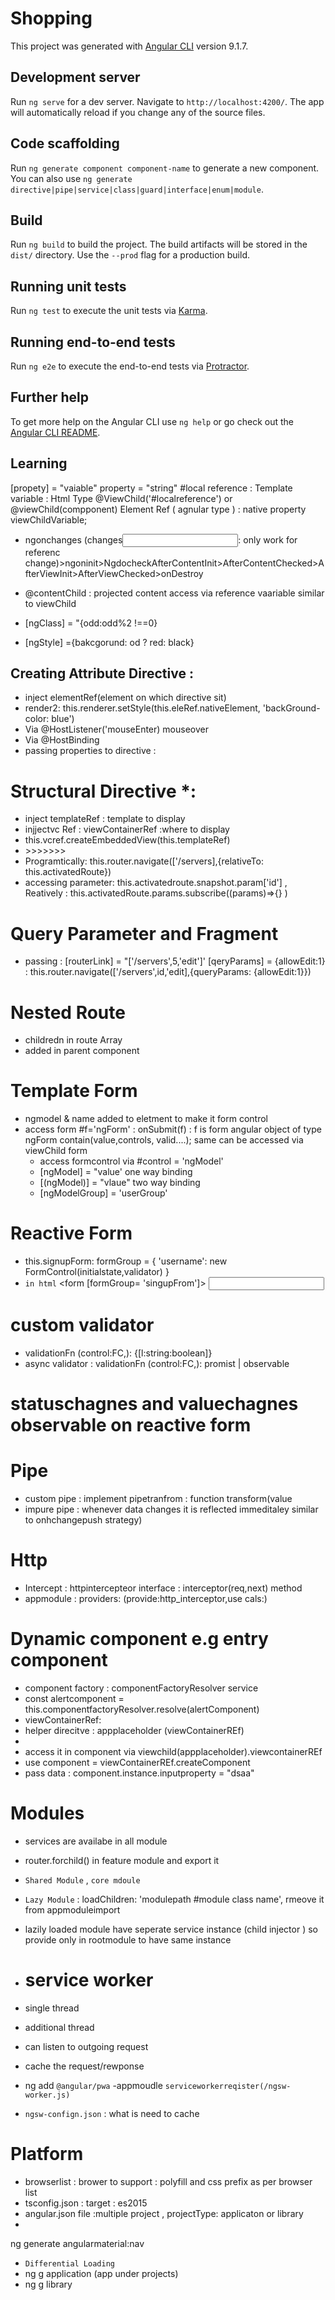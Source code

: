 # Shopping

This project was generated with [Angular CLI](https://github.com/angular/angular-cli) version 9.1.7.

## Development server

Run `ng serve` for a dev server. Navigate to `http://localhost:4200/`. The app will automatically reload if you change any of the source files.

## Code scaffolding

Run `ng generate component component-name` to generate a new component. You can also use `ng generate directive|pipe|service|class|guard|interface|enum|module`.

## Build

Run `ng build` to build the project. The build artifacts will be stored in the `dist/` directory. Use the `--prod` flag for a production build.

## Running unit tests

Run `ng test` to execute the unit tests via [Karma](https://karma-runner.github.io).

## Running end-to-end tests

Run `ng e2e` to execute the end-to-end tests via [Protractor](http://www.protractortest.org/).

## Further help

To get more help on the Angular CLI use `ng help` or go check out the [Angular CLI README](https://github.com/angular/angular-cli/blob/master/README.md).

## Learning

[propety] = "vaiable"
property = "string"
#local reference : Template variable : Html Type
@ViewChild('#localreference') or @viewChild(compponent) Element Ref ( agnular type ) : native property
viewChildVariable;

- ngonchanges (changes<input property>: only work for referenc change)>ngoninit>Ngdocheck<on every CD>AfterContentInit>AfterContentChecked>AfterViewInit>AfterViewChecked>onDestroy
- @contentChild : projected content access via reference vaariable similar to viewChild

- [ngClass] = "{odd:odd%2 !==0}
- [ngStyle] ={bakcgorund: od ? red: black}

## Creating Attribute Directive :

- inject elementRef(element on which directive sit)
- render2: this.renderer.setStyle(this.eleRef.nativeElement, 'backGround-color: blue')
- Via @HostListener('mouseEnter) mouseover
- Via @HostBinding
- passing properties to directive :

# Structural Directive \*:

- inject templateRef : template to display
- injjectvc Ref : viewContainerRef :where to display
- this.vcref.createEmbeddedView(this.templateRef)
- <div *ngIf= '!onlyOdd'>  >>>>>>> <ng-template [ngIf] = '!onlyOdd> </ng-tempalte>

# Services

-
- <a routerLink = "/servers">
- <a [routerLink ]= ["'/servers'"]> absolute path ./ relative path
  -Template routerLinkActive ="active" : apply class on activate
- Programtically: this.router.navigate(['/servers],{relativeTo: this.activatedRoute})
- accessing parameter: this.activatedroute.snapshot.param['id'] , Reatively : this.activatedRoute.params.subscribe((params)=>{} )

# Query Parameter and Fragment

- passing :<tmpalte> [routerLink] = "['/servers',5,'edit']'
  [qeryParams] = {allowEdit:1}
  <program> : this.router.navigate(['/servers',id,'edit],{queryParams: {allowEdit:1}})

# Nested Route

- childredn in route Array
- <route-outlet> added in parent component

# Template Form

- ngmodel & name added to eletment to make it form control
- access form #f='ngForm' : onSubmit(f) : f is form angular object of type ngForm contain(value,controls, valid....); same can be accessed via viewChild form
  - access formcontrol via #control = 'ngModel'
  - [ngModel] = "value' one way binding
  - [(ngModel)] = "vlaue" two way binding
  - [ngModelGroup] = 'userGroup'

# Reactive Form

- this.signupForm: formGroup = {
  'username': new FormControl(initialstate,validator)
  }
- `in html` <form [formGroup= 'singupFrom']>
  <input formControlName= "userName">

# custom validator

- validationFn (control:FC,): {[l:string:boolean]}
- async validator : validationFn (control:FC,): promist<any> | observable<any>

# statuschagnes and valuechagnes observable on reactive form

# Pipe

- custom pipe : implement pipetranfrom : function transform(value
- impure pipe : whenever data changes it is reflected immeditaley similar to onhchangepush strategy)

# Http

- Intercept : httpintercepteor interface : interceptor(req,next) method
- appmodule : providers: (provide:http_interceptor,use cals:)

# Dynamic component e.g entry component <ngmodal>

- component factory : componentFactoryResolver service
- const alertcomponent = this.componentfactoryResolver.resolve(alertComponent)
- viewContainerRef:
- helper direcitve : appplaceholder (viewContainerREf)
- <ng-template appplaceholder>
- access it in component via viewchild(appplaceholder).viewcontainerREf
- use component = viewContainerREf.createComponent
- pass data : component.instance.inputproperty = "dsaa"

# Modules

- services are availabe in all module
- router.forchild() in feature module and export it
- `Shared Module` , `core mdoule`
- `Lazy Module` : loadChildren: 'modulepath #module class name', rmeove it from appmoduleimport

- lazily loaded module have seperate service instance (child injector ) so provide only in rootmodule to have same instance

- # service worker
- single thread
- additional thread
- can listen to outgoing request
- cache the request/rewponse
- ng add `@angular/pwa`
  -appmoudle `serviceworkerreqister(/ngsw-worker.js)`
- `ngsw-confign.json` : what is need to cache

# Platform

- browserlist : brower to support : polyfill and css prefix as per browser list
- tsconfig.json : target : es2015
- angular.json file :multiple project , projectType: applicaton or library
-

ng generate angularmaterial:nav

- `Differential Loading`
- ng g application (app under projects)
- ng g library
